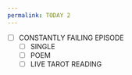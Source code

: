 ```yaml
---
permalink: TODAY 2
---
```

- [ ] CONSTANTLY FAILING EPISODE 
	- [ ] SINGLE 
	- [ ] POEM 
	- [ ] LIVE TAROT READING